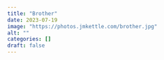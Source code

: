 ```yaml
---
title: "Brother"
date: 2023-07-19
image: "https://photos.jmkettle.com/brother.jpg"
alt: ""
categories: []
draft: false
---
```

